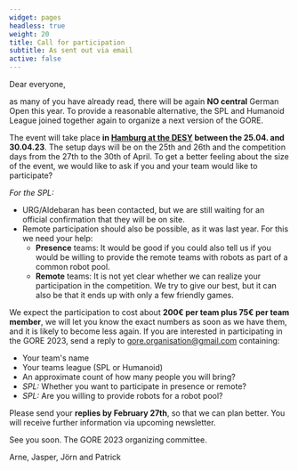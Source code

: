 ```yaml
---
widget: pages
headless: true
weight: 20
title: Call for participation
subtitle: As sent out via email
active: false
---
```


Dear everyone,

as many of you have already read, there will be again **NO central** German Open this year. To provide a reasonable alternative, the SPL and Humanoid League joined together again to organize a next version of the GORE. 

The event will take place **in [Hamburg at the DESY](https://www.desy.de/research/cooperations__institutes/cfel/index_eng.html) between the 25.04. and 30.04.23**.
The setup days will be on the 25th and 26th and the competition days from the 27th to the 30th of April.
To get a better feeling about the size of the event, we would like to ask if you and your team would like to participate?

_For the SPL:_
- URG/Aldebaran has been contacted, but we are still waiting for an official confirmation that they will be on site.
- Remote participation should also be possible, as it was last year. For this we need your help:
    - **Presence** teams: It would be good if you could also tell us if you would be willing to provide the remote teams with robots as part of a common robot pool. 
    - **Remote** teams: It is not yet clear whether we can realize your participation in the competition. We try to give our best, but it can also be that it ends up with only a few friendly games. 

We expect the participation to cost about **200€ per team plus 75€ per team member**, we will let you know the exact numbers as soon as we have them, and it is likely to become less again.
If you are interested in participating in the GORE 2023, send a reply to gore.organisation@gmail.com containing:

- Your team's name
- Your teams league (SPL or Humanoid)
- An approximate count of how many people you will bring?
- _SPL:_ Whether you want to participate in presence or remote?
- _SPL:_ Are you willing to provide robots for a robot pool?

Please send your **replies by February 27th**, so that we can plan better.
You will receive further information via upcoming newsletter.

See you soon. The GORE 2023 organizing committee.

Arne, Jasper, Jörn and Patrick
